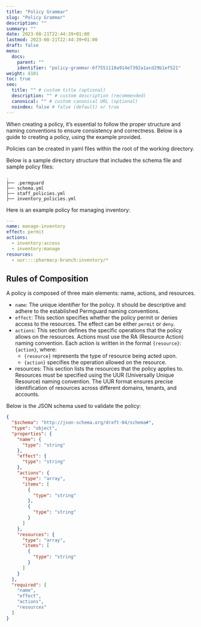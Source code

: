 ```yaml
---
title: "Policy Grammar"
slug: "Policy Grammar"
description: ""
summary: ""
date: 2023-08-21T22:44:39+01:00
lastmod: 2023-08-21T22:44:39+01:00
draft: false
menu:
  docs:
    parent: ""
    identifier: "policy-grammar-6f7551118a914e7392a1acd29b1ef521"
weight: 4101
toc: true
seo:
  title: "" # custom title (optional)
  description: "" # custom description (recommended)
  canonical: "" # custom canonical URL (optional)
  noindex: false # false (default) or true
---
```


When creating a policy, it’s essential to follow the proper structure and naming conventions to ensure consistency and correctness. Below is a guide to creating a policy, using the example provided.

Policies can be created in yaml files within the root of the working directory.

Below is a sample directory structure that includes the schema file and sample policy files:

```plaintext
.
├── .permguard
├── schema.yml
├── staff_policies.yml
├── inventory_policies.yml
```

Here is an example policy for managing inventory:

```yaml
---
name: manage-inventory
effect: permit
actions:
  - inventory:access
  - inventory:manage
resources:
  - uur::::pharmacy-branch:inventory/*
```

## Rules of Composition

A policy is composed of three main elements: name, actions, and resources.

- `name`: The unique identifier for the policy. It should be descriptive and adhere to the established Permguard naming conventions.
- `effect`: This section specifies whether the policy permit or denies access to the resources. The effect can be either `permit` or `deny`.
- `actions`: This section defines the specific operations that the policy allows on the resources. Actions must use the RA (Resource Action) naming convention. Each action is written in the format `{resource}`:``{action}``, where:
  - `{resource}` represents the type of resource being acted upon.
  - ``{action}`` specifies the operation allowed on the resource.
- resources: This section lists the resources that the policy applies to. Resources must be specified using the UUR (Universally Unique Resource) naming convention. The UUR format ensures precise identification of resources across different domains, tenants, and accounts.

Below is the JSON schema used to validate the policy:

```json
{
  "$schema": "http://json-schema.org/draft-04/schema#",
  "type": "object",
  "properties": {
    "name": {
      "type": "string"
    },
    "effect": {
      "type": "string"
    },
    "actions": {
      "type": "array",
      "items": [
        {
          "type": "string"
        },
        {
          "type": "string"
        }
      ]
    },
    "resources": {
      "type": "array",
      "items": [
        {
          "type": "string"
        }
      ]
    }
  },
  "required": [
    "name",
    "effect",
    "actions",
    "resources"
  ]
}
```
